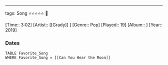 ---
tags: Song ⭐⭐⭐⭐⭐ 💛

[Time:: 3:02]
[Artist:: [[Grady]] ]
[Genre:: Pop]
[Played:: 19]
[Album:: ]
[Year:: 2019]
### Dates
````dataview
TABLE Favorite_Song
WHERE Favorite_Song = [[Can You Hear the Moon]]
````